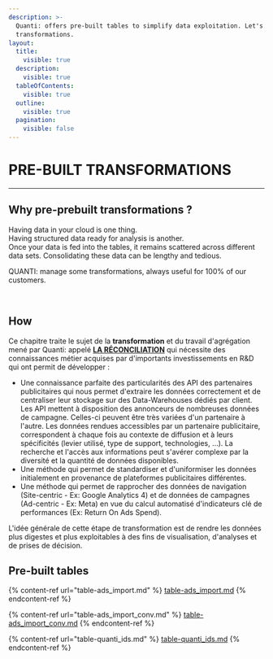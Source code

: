 ```yaml
---
description: >-
  Quanti: offers pre-built tables to simplify data exploitation. Let's jump into
  transformations.
layout:
  title:
    visible: true
  description:
    visible: true
  tableOfContents:
    visible: true
  outline:
    visible: true
  pagination:
    visible: false
---
```


# PRE-BUILT TRANSFORMATIONS

***

## Why pre-prebuilt transformations ?

Having data in your cloud is one thing. \
Having structured data ready for analysis is another.\
Once your data is fed into the tables, it remains scattered across different data sets. Consolidating these data can be lengthy and tedious.

QUANTI: manage some transformations, always useful for 100% of our customers.



<figure><img src="../../.gitbook/assets/Capture d’écran 2024-04-09 à 16.39.08.png" alt=""><figcaption></figcaption></figure>

## How

Ce chapitre traite le sujet de la **transformation** et du travail d'agrégation mené par Quanti: appelé [**LA RÉCONCILIATION**](le-principe-de-reconciliation.md) qui nécessite des connaissances métier acquises par d'importants investissements en R\&D qui ont permit de développer :&#x20;

* Une connaissance parfaite des particularités des API des partenaires publicitaires qui nous permet d'extraire les données correctement et de centraliser leur stockage sur des Data-Warehouses dédiés par client. Les API mettent à disposition des annonceurs de nombreuses données de campagne. Celles-ci peuvent être très variées d'un partenaire à l'autre. Les données rendues accessibles par un partenaire publicitaire, correspondent à chaque fois au contexte de diffusion et à leurs spécificités (levier utilisé, type de support, technologies, ...). La recherche et l'accès aux informations peut s'avérer complexe par la diversité et la quantité de données disponibles.&#x20;
* Une méthode qui permet de standardiser et d'uniformiser les données initialement en provenance de plateformes publicitaires différentes.
* Une méthode qui permet de rapprocher des données de navigation (Site-centric - Ex: Google Analytics 4) et de données de campagnes (Ad-centric - Ex: Meta) en vue du calcul automatisé d'indicateurs clé de performances (Ex: Return On Ads Spend).

L'idée générale de cette étape de transformation est de rendre les données plus digestes et plus exploitables à des fins de visualisation, d'analyses et de prises de décision.

## Pre-built tables

{% content-ref url="table-ads_import.md" %}
[table-ads\_import.md](table-ads\_import.md)
{% endcontent-ref %}

{% content-ref url="table-ads_import_conv.md" %}
[table-ads\_import\_conv.md](table-ads\_import\_conv.md)
{% endcontent-ref %}

{% content-ref url="table-quanti_ids.md" %}
[table-quanti\_ids.md](table-quanti\_ids.md)
{% endcontent-ref %}

